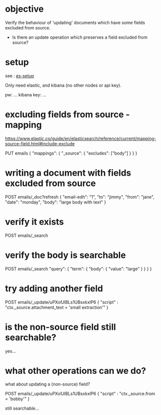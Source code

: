 # objective

Verify the behaviour of 'updating' documents which have some fields excluded from source.

* Is there an update operation which preserves a field excluded from source?

# setup

see : [es-setup](../notes/running_locally.md)

Only need elastic, and kibana (no other nodes or api key).

pw: ...
kibana key: ...

# excluding fields from source - mapping

https://www.elastic.co/guide/en/elasticsearch/reference/current/mapping-source-field.html#include-exclude

PUT emails
{
  "mappings": {
    "_source": {
      "excludes": ["body"]
    }
  }
}

# writing a document with fields excluded from source

POST emails/_doc?refresh
{
  "email-edh": "1",
  "to": "jimmy",
  "from": "jane",
  "date": "monday",
  "body": "large body with text"
}

# verify it exists

POST emails/_search

# verify the body is searchable

POST emails/_search
  "query": {
    "term": {
      "body": {
        "value": "large"
      }
    }
  }
}

# try adding another field

POST emails/_update/uPXofJIBLs1UBsxkxlP6
{
  "script" : "ctx._source.attachment_text = 'small extraction'"
}

# is the non-source field still searchable?

yes...

# what other operations can we do?

what about updating a (non-source) field?

POST emails/_update/uPXofJIBLs1UBsxkxlP6
{
  "script" : "ctx._source.from = 'bobby'"
}

still searchable...